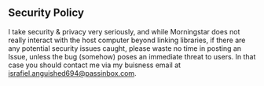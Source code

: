 ## Security Policy
I take security & privacy very seriously, and while Morningstar does not really interact with the host computer beyond linking libraries, if there are any potential security issues caught, please waste no time in posting an Issue, unless the bug (somehow) poses an immediate threat to users. In that case you should contact me via my buisness email at [israfiel.anguished694@passinbox.com](mailto:israfiel.anguished694@passinbox.com).
